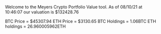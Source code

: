 Welcome to the Meyers Crypto Portfolio Value tool. 
As of 08/10/21 at 10:46:07 our valuation is $132428.76 

BTC Price = $45307.94
 ETH Price = $3130.65
BTC Holdings = 1.06BTC
 ETH holdings = 26.960005962ETH 
